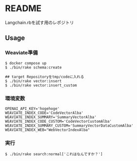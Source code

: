 # README
Langchain.rbを試す用のレポジトリ

## Usage
### Weaviate準備
```
$ docker compose up
$ ./bin/rake schema:create

## target Repositoryをtmp/codeに入れる
$ ./bin/rake vector:insert
$ ./bin/rake vector:insert_custom
```
### 環境変数
```
OPENAI_API_KEY='hogehoge'
WEAVIATE_INDEX_CODE='CodeVectorAlba'
WEAVIATE_INDEX_SUMMARY='SummaryVectorAlba'
WEAVIATE_INDEX_CODE_CUSTOM='CodeVectorCustomAlba'
WEAVIATE_INDEX_SUMMARY_CUSTOM='SummaryVectorDataCustomAlba'
WEAVIATE_INDEX_WEB="WebVectorIndexAlba"
```

### 実行
```
$ ./bin/rake search:normal['これはなんですか？']
```
